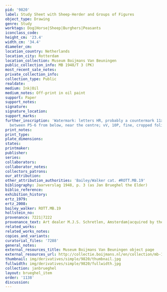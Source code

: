 ```yaml
---
pid: '9820'
label: Study Sheet with Sheep-Herder and Groups of Figures
object_type: Drawing
genre: Study
worktags: Dog|Horse|Sheep|Burghers|Peasants
iconclass_code:
height_cm: '23.4'
width_cm: '34.4'
diameter_cm:
location_country: Netherlands
location_city: Rotterdam
location_collection: Museum Boijmans Van Beuningen
public_collection_info: MB 1948/T 3 (PK)
most_recent_sale_notes:
private_collection_info:
collection_type: Public
realdate:
medium: Ink|Oil
medium_notes: Off-print in oil paint
support: Paper
support_notes:
signature:
signature_location:
support_marks:
further_inscription: 'Watermark: letters HR, probably a countermark 11x16mm, PP26mm,
  between P5-6 from below, near the centre; vV, 10P, fine, cropped folio)'
print_notes:
print_type:
plate_dimensions:
states:
printmaker:
publisher:
series:
collaborators:
collaborator_notes:
collectors_patrons:
our_attribution:
other_attribution_authorities: 'Bailey/Walker cat. #ROTT.MB.19'
bibliography: Jaarverslag 1948, p. 3 (as Jan Brueghel the Elder)
biblio_reference:
exhibition_history:
ertz_1979:
ertz_2008:
bailey_walker: ROTT.MB.19
hollstein_no:
provenance: 7221|7222
provenance_text: Art dealer M.J.S. Schretlen, Amsterdam|acquired by the museum, 1948
related_works:
related_works_notes:
copies_and_variants:
curatorial_files: '7288'
general_notes:
external_resources_title: Museum Boijmans Van Beuningen object page
external_resources_url: http://collectie.boijmans.nl/en/collection/mb-1948-t-3-verso-(pk)
thumbnail: img/derivatives/simple/9820/thumbnail.jpg
fullwidth: img/derivatives/simple/9820/fullwidth.jpg
collection: janbrueghel
layout: brueghel_item
order: '1138'
discussion:
---
```

